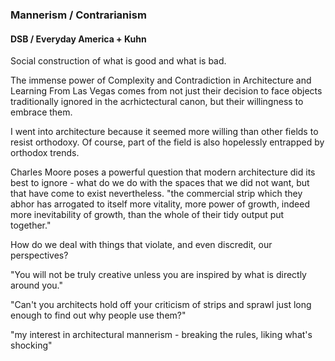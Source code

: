 ### Mannerism / Contrarianism
#### DSB / Everyday America + Kuhn

Social construction of what is good and what is bad.


The immense power of Complexity and Contradiction in Architecture and Learning From Las Vegas comes from not just their decision to face objects traditionally ignored in the acrhictectural canon, but their willingness to embrace them.

I went into architecture because it seemed more willing than other fields to resist orthodoxy. Of course, part of the field is also hopelessly entrapped by orthodox trends.



Charles Moore poses a powerful question that modern architecture did its best to ignore - what do we do with the spaces that we did not want, but that have come to exist nevertheless. "the commercial strip which they abhor has arrogated to itself more vitality, more power of growth, indeed more inevitability of growth, than the whole of their tidy output put together." 

How do we deal with things that violate, and even discredit, our perspectives?

"You will not be truly creative unless you are inspired by what is directly around you."

"Can't you architects hold off your criticism of strips and sprawl just long enough to find out why people use them?"

"my interest in architectural mannerism - breaking the rules, liking what's shocking"



